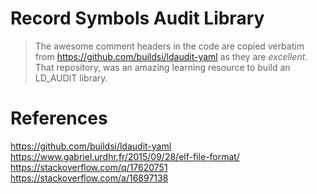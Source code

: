 # Record Symbols Audit Library

>  The awesome comment headers in the code are copied verbatim from 
> https://github.com/buildsi/ldaudit-yaml as they are *excellent*.
> That repository, was an amazing learning resource to build an LD_AUDIT library.

# References
https://github.com/buildsi/ldaudit-yaml
https://www.gabriel.urdhr.fr/2015/09/28/elf-file-format/
https://stackoverflow.com/q/17620751
https://stackoverflow.com/a/16897138